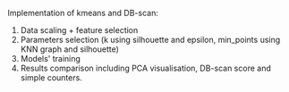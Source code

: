 Implementation of kmeans and DB-scan:
1. Data scaling + feature selection
2. Parameters selection (k using silhouette and epsilon, min_points using KNN graph and silhouette)
3. Models' training
4. Results comparison including PCA visualisation, DB-scan score and simple counters.

